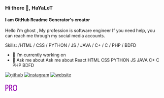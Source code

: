 ### Hi there 👋, HaYaLeT
#### I am GitHub Readme Generator's creator
Hello i'm ghost , My profession is software engineer
If you need help, you can reach me through my social media accounts.


Skills:  /HTML / CSS / PYTHON / JS / JAVA / C+ / C / PHP / BDFD

- 🔭 I’m currently working on 
- 💬 Ask me about Ask me about React HTML  CSS  PYTHON  JS JAVA C+  C PHP  BDFD 


[<img src='https://cdn.jsdelivr.net/npm/simple-icons@3.0.1/icons/github.svg' alt='github' height='40'>](https://github.com/https://github.com/HaYaLeTT0)  [<img src='https://cdn.jsdelivr.net/npm/simple-icons@3.0.1/icons/instagram.svg' alt='instagram' height='40'>](https://www.instagram.com/reis_qwp/)  [<img src='https://cdn.jsdelivr.net/npm/simple-icons@3.0.1/icons/icloud.svg' alt='website' height='40'>](https://www.pinkbot.org/)  

<a href='https://github.com/pricing'><img src='https://raw.githubusercontent.com/acervenky/animated-github-badges/master/assets/pro.gif' width='40' height='40'></a> 

